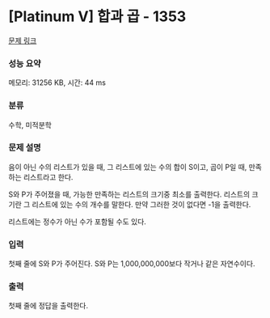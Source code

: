 # [Platinum V] 합과 곱 - 1353 

[문제 링크](https://www.acmicpc.net/problem/1353) 

### 성능 요약

메모리: 31256 KB, 시간: 44 ms

### 분류

수학, 미적분학

### 문제 설명

<p>음이 아닌 수의 리스트가 있을 때, 그 리스트에 있는 수의 합이 S이고, 곱이 P일 때, 만족하는 리스트라고 한다.</p>

<p>S와 P가 주어졌을 때, 가능한 만족하는 리스트의 크기중 최소를 출력한다. 리스트의 크기란 그 리스트에 있는 수의 개수를 말한다. 만약 그러한 것이 없다면 -1을 출력한다.</p>

<p>리스트에는 정수가 아닌 수가 포함될 수도 있다.</p>

### 입력 

 <p>첫째 줄에 S와 P가 주어진다. S와 P는 1,000,000,000보다 작거나 같은 자연수이다.</p>

### 출력 

 <p>첫째 줄에 정답을 출력한다.</p>

